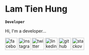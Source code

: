 # Lam Tien Hung

**` Developer `**

Hi, I'm a developer...

<p align="left">
    <a href="https://www.facebook.com/hung.041203">
        <img alt="facebook icon" title="Facebook" src="https://upload.wikimedia.org/wikipedia/commons/thumb/b/b8/2021_Facebook_icon.svg/512px-2021_Facebook_icon.svg.png?20220821121039" width="40"/></a> 
    <a href="https://www.instagram.com/yourusername">
        <img alt="instagram icon" title="Instagram" src="https://image.flaticon.com/icons/png/512/1384/1384063.png" width="40"/></a> 
    <a href="https://twitter.com/yourusername">
        <img alt="twitter icon" title="Twitter" src="https://image.flaticon.com/icons/png/512/1384/1384037.png" width="40"/></a>
    <a href="https://www.linkedin.com/in/yourusername">
        <img alt="linkedin icon" title="LinkedIn" src="https://image.flaticon.com/icons/png/512/1384/1384088.png" width="40"/></a>
    <a href="https://github.com/yourusername">
        <img alt="github icon" title="GitHub" src="https://image.flaticon.com/icons/png/512/25/25231.png" width="40"/></a>
    <a href="https://stackoverflow.com/users/your_user_id">
        <img alt="stackoverflow icon" title="StackOverflow" src="https://image.flaticon.com/icons/png/512/2111/2111628.png" width="40"/></a>
</p>
